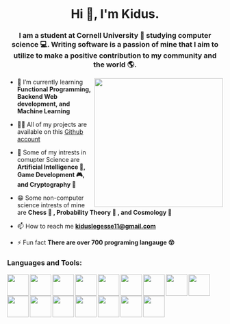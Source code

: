 <!--
**KidusLegesse/KidusLegesse** is a ✨ _special_ ✨ repository because its `README.md` (this file) appears on your GitHub profile.
-->
<h1 align="center">Hi 👋, I'm Kidus.</h1>
<h3 align="center">I am a student at Cornell University 🐻 studying computer science 💻. Writing software is a passion of mine that I aim to utilize to make a positive contribution to my community and the world 🌎.</h3>
<img align="right" width="300px" src="https://cdn.dribbble.com/users/1059583/screenshots/4171367/media/5c8264a20b247115b68e6c2f4c97d5e6.gif" />


- 🌱 I’m currently learning **Functional Programming, Backend Web development, and Machine Learning**

- 👨‍💻 All of my projects are available on this [Github account](https://github.com/KidusLegesse?tab=repositories)

- 💬 Some of my intrests in comupter Science are **Artificial Intelligence 🧠, Game Development 🎮, and Cryptography 🔐** 

- 😁 Some non-computer science intrests of mine are **Chess :space_invader: , Probability Theory :game_die: , and Cosmology 🔭**

- 📫 How to reach me **kiduslegesse11@gmail.com**

- ⚡ Fun fact **There are over 700 programing langauge 😲**

<h3 align="left">Languages and Tools:</h3>
<img align="left" width="50px" src="https://cdn.jsdelivr.net/gh/devicons/devicon/icons/python/python-original.svg" />
<img align="left" width="50px" src="https://cdn.jsdelivr.net/gh/devicons/devicon/icons/java/java-original.svg"/>
<img align="left" width="50px" src="https://cdn.jsdelivr.net/gh/devicons/devicon/icons/javascript/javascript-original.svg" />
<img align="left" width="50px" src="https://cdn.jsdelivr.net/gh/devicons/devicon/icons/ocaml/ocaml-original.svg" />
<img align="left" width="50px" src="https://cdn.jsdelivr.net/gh/devicons/devicon/icons/react/react-original.svg" />
<img align="left" width="50px" src="https://cdn.jsdelivr.net/gh/devicons/devicon/icons/nodejs/nodejs-original-wordmark.svg" />
<img align="left" width="50px" src="https://cdn.jsdelivr.net/gh/devicons/devicon/icons/tensorflow/tensorflow-original.svg" />
<img align="left" width="50px" src="https://cdn.jsdelivr.net/gh/devicons/devicon/icons/pytorch/pytorch-original.svg" />
<img align="left" width="50px" src="https://cdn.jsdelivr.net/gh/devicons/devicon/icons/jupyter/jupyter-original-wordmark.svg" />
<img align="left" width="50px" src="https://cdn.jsdelivr.net/gh/devicons/devicon/icons/numpy/numpy-original.svg" />
<img align="left" width="50px" src="https://cdn.jsdelivr.net/gh/devicons/devicon/icons/bootstrap/bootstrap-original.svg" />
<img align="left" width="50px" src="https://cdn.jsdelivr.net/gh/devicons/devicon/icons/html5/html5-original.svg" />
<img align="left" width="50px" src="https://cdn.jsdelivr.net/gh/devicons/devicon/icons/css3/css3-original.svg" />
<img align="left" width="50px" src="https://cdn.jsdelivr.net/gh/devicons/devicon/icons/anaconda/anaconda-original.svg" />
<img align="left" width="50px" src="https://cdn.jsdelivr.net/gh/devicons/devicon/icons/vscode/vscode-original.svg" />
<img align="left" width="50px" src="https://cdn.jsdelivr.net/gh/devicons/devicon/icons/git/git-original.svg" />
